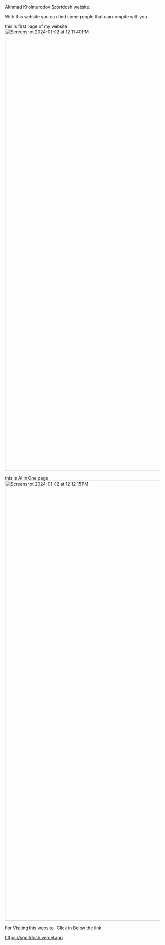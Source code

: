 Akhmad Kholmurodov Sportdosh website.


With this website you can find some people that can compite with you.


this is first page of my website
<img width="1440" alt="Screenshot 2024-01-02 at 12 11 40 PM" src="https://github.com/AkhmadKholmurodov/sportdosh/assets/87185085/12345a8a-a1cc-4282-9d74-e05837ac9155">

this is Al In One page
<img width="1434" alt="Screenshot 2024-01-02 at 12 12 15 PM" src="https://github.com/AkhmadKholmurodov/sportdosh/assets/87185085/6adb660b-d233-4a4e-999a-e86c7a29d878">


 For Visiting this website , Click in Below the link
 
 https://sportdosh.vercel.app
